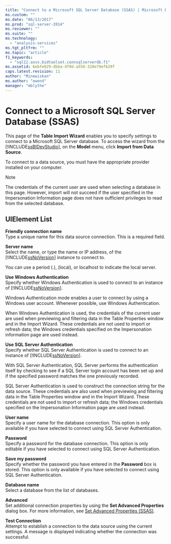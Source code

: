 ```yaml
---
title: "Connect to a Microsoft SQL Server Database (SSAS) | Microsoft Docs"
ms.custom: ""
ms.date: "06/13/2017"
ms.prod: "sql-server-2014"
ms.reviewer: ""
ms.suite: ""
ms.technology: 
  - "analysis-services"
ms.tgt_pltfrm: ""
ms.topic: "article"
f1_keywords: 
  - "sql12.asvs.bidtoolset.connsqlserverdb.f1"
ms.assetid: 6ebfe029-dbba-4f0d-a556-328e79ef629f
caps.latest.revision: 11
author: "Minewiskan"
ms.author: "owend"
manager: "mblythe"
---
```

# Connect to a Microsoft SQL Server Database (SSAS)
  This page of the **Table Import Wizard** enables you to specify settings to connect to a Microsoft SQL Server database. To access the wizard from the [!INCLUDE[ssBIDevStudio](../../includes/ssbidevstudio-md.md)], on the **Model** menu, click **Import from Data Source**.  
  
 To connect to a data source, you must have the appropriate provider installed on your computer.  
  
> [!NOTE]  
>  The credentials of the current user are used when selecting a database in this page. However, import will not succeed if the user specified in the Impersonation Information page does not have sufficient privileges to read from the selected database.  
  
## UIElement List  
 **Friendly connection name**  
 Type a unique name for this data source connection. This is a required field.  
  
 **Server name**  
 Select the name, or type the name or IP address, of the [!INCLUDE[ssNoVersion](../../includes/ssnoversion-md.md)] instance to connect to.  
  
 You can use a period (.), (local), or localhost to indicate the local server.  
  
 **Use Windows Authentication**  
 Specify whether Windows Authentication is used to connect to an instance of [!INCLUDE[ssNoVersion](../../includes/ssnoversion-md.md)].  
  
 Windows Authentication mode enables a user to connect by using a Windows user account. Whenever possible, use Windows Authentication.  
  
 When Windows Authentication is used, the credentials of the current user are used when previewing and filtering data in the Table Properties window and in the Import Wizard. These credentials are not used to import or refresh data; the Windows credentials specified on the Impersonation information page are used instead.  
  
 **Use SQL Server Authentication**  
 Specify whether SQL Server Authentication is used to connect to an instance of [!INCLUDE[ssNoVersion](../../includes/ssnoversion-md.md)].  
  
 With SQL Server Authentication, SQL Server performs the authentication itself by checking to see if a SQL Server login account has been set up and if the specified password matches the one previously recorded.  
  
 SQL Server Authentication is used to construct the connection string for the data source. These credentials are also used when previewing and filtering data in the Table Properties window and in the Import Wizard. These credentials are not used to import or refresh data; the Windows credentials specified on the Impersonation Information page are used instead.  
  
 **User name**  
 Specify a user name for the database connection. This option is only available if you have selected to connect using SQL Server Authentication.  
  
 **Password**  
 Specify a password for the database connection. This option is only editable if you have selected to connect using SQL Server Authentication.  
  
 **Save my password**  
 Specify whether the password you have entered in the **Password** box is stored. This option is only available if you have selected to connect using SQL Server Authentication.  
  
 **Database name**  
 Select a database from the list of databases.  
  
 **Advanced**  
 Set additional connection properties by using the **Set Advanced Properties** dialog box. For more information, see [Set Advanced Properties &#40;SSAS&#41;](../../2014/analysis-services/set-advanced-properties-ssas.md).  
  
 **Test Connection**  
 Attempt to establish a connection to the data source using the current settings. A message is displayed indicating whether the connection was successful.  
  
  